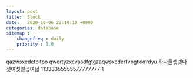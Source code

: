```yaml
---
layout: post
title:  Stock
date:   2020-10-06 22:10:10 +0900
categories: database
sitemap :
    changefreq : daily
    priority : 1.0
---
```















qazwsxedctbitpo
qwertyzxcvasdfgtgzaqwsxcderfvbgtkkrrdyu
하나둘셋넷다섯여섯일곱여덟
11333355555577777777
1